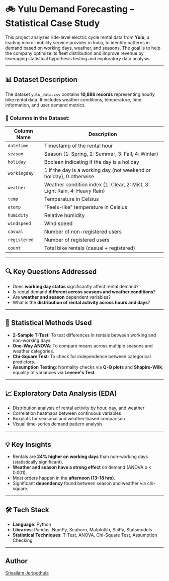 
# 🚲 Yulu Demand Forecasting – Statistical Case Study

This project analyzes ride-level electric cycle rental data from **Yulu**, a leading micro-mobility service provider in India, to identify patterns in demand based on working days, weather, and seasons. The goal is to help the company optimize its fleet distribution and improve revenue by leveraging statistical hypothesis testing and exploratory data analysis.

---

## 📊 Dataset Description

The dataset `yulu_data.csv` contains **10,886 records** representing hourly bike rental data. It includes weather conditions, temperature, time information, and user demand metrics.

### 🔢 Columns in the Dataset:

| Column Name | Description |
|-------------|-------------|
| `datetime` | Timestamp of the rental hour |
| `season` | Season (1: Spring, 2: Summer, 3: Fall, 4: Winter) |
| `holiday` | Boolean indicating if the day is a holiday |
| `workingday` | 1 if the day is a working day (not weekend or holiday), 0 otherwise |
| `weather` | Weather condition index (1: Clear, 2: Mist, 3: Light Rain, 4: Heavy Rain) |
| `temp` | Temperature in Celsius |
| `atemp` | "Feels-like" temperature in Celsius |
| `humidity` | Relative humidity |
| `windspeed` | Wind speed |
| `casual` | Number of non-registered users |
| `registered` | Number of registered users |
| `count` | Total bike rentals (casual + registered) |

---

## 🔍 Key Questions Addressed

- Does **working day status** significantly affect rental demand?
- Is rental demand **different across seasons and weather conditions**?
- Are **weather and season** dependent variables?
- What is the **distribution of rental activity across hours and days**?

---

## 🧪 Statistical Methods Used

- **2-Sample T-Test**: To test differences in rentals between working and non-working days.
- **One-Way ANOVA**: To compare means across multiple seasons and weather categories.
- **Chi-Square Test**: To check for independence between categorical predictors.
- **Assumption Testing**: Normality checks via **Q-Q plots** and **Shapiro-Wilk**, equality of variances via **Levene's Test**.

---

## 📈 Exploratory Data Analysis (EDA)

- Distribution analysis of rental activity by hour, day, and weather
- Correlation heatmaps between continuous variables
- Boxplots for seasonal and weather-based comparison
- Visual time-series demand pattern analysis

---

## 💡 Key Insights

- Rentals are **24% higher on working days** than non-working days (statistically significant).
- **Weather and season have a strong effect** on demand (ANOVA p < 0.001).
- Most orders happen in the **afternoon (13–18 hrs)**.
- Significant **dependency** found between season and weather via chi-square.

---

## 🛠️ Tech Stack

- **Language**: Python  
- **Libraries**: Pandas, NumPy, Seaborn, Matplotlib, SciPy, Statsmodels  
- **Statistical Techniques**: T-Test, ANOVA, Chi-Square Test, Assumption Checking

---

## Author
[Srisailam Jeripothula](https://www.linkedin.com/in/srisailamjeripothula)
